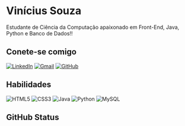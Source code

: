 # Vinícius Souza
Estudante de Ciência da Computação apaixonado em Front-End, Java, Python e Banco de Dados!!
## Conete-se comigo
[![LinkedIn](https://img.shields.io/badge/LinkedIn-000000?style=for-the-badge&logo=linkedin&logoColor=white)](https://www.linkedin.com/in/viniciussszo/)
[![Gmail](https://img.shields.io/badge/Gmail-000000?style=for-the-badge&logo=gmail&logoColor=white)](mailto:viniciusfaculdade08@gmail.com)
[![GitHub](https://img.shields.io/badge/GitHub-100000?style=for-the-badge&logo=github&logoColor=white)](https://github.com/viniciuszol)

## Habilidades 
![HTML5](https://img.shields.io/badge/HTML5-000000?style=for-the-badge&logo=html5&logoColor=white)
![CSS3](https://img.shields.io/badge/CSS3-000000?style=for-the-badge&logo=css3&logoColor=white)
![Java](https://img.shields.io/badge/java-000000?style=for-the-badge&logo=openjdk&logoColor=white)
![Python](https://img.shields.io/badge/python-000000?style=for-the-badge&logo=python&logoColor=white)
![MySQL](https://img.shields.io/badge/MySQL-00000F?style=for-the-badge&logo=mysql&logoColor=white)


## GitHub Status

